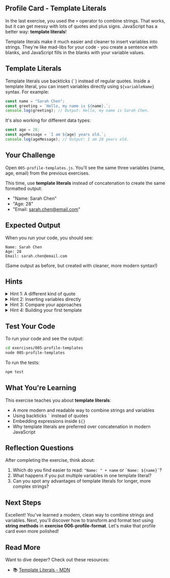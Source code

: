 ## Profile Card - Template Literals

In the last exercise, you used the `+` operator to combine strings. That works, but it can get messy with lots of quotes and plus signs. JavaScript has a better way: **template literals**!

Template literals make it much easier and cleaner to insert variables into strings. They're like mad-libs for your code - you create a sentence with blanks, and JavaScript fills in the blanks with your variable values.

## Template Literals
Template literals use backticks (`` ` ``) instead of regular quotes. Inside a template literal, you can insert variables directly using `${variableName}` syntax.
For example:
```javascript
const name = "Sarah Chen";
const greeting = `Hello, my name is ${name}.`;
console.log(greeting); // Output: Hello, my name is Sarah Chen.
```
It's also working for different data types:
```javascript
const age = 28;
const ageMessage = `I am ${age} years old.`;
console.log(ageMessage); // Output: I am 28 years old.
```

## Your Challenge

Open `005-profile-templates.js`. You'll see the same three variables (name, age, email) from the previous exercises.

This time, use **template literals** instead of concatenation to create the same formatted output:
- "Name: Sarah Chen"
- "Age: 28"
- "Email: sarah.chen@email.com"

## Expected Output

When you run your code, you should see:
```
Name: Sarah Chen
Age: 28
Email: sarah.chen@email.com
```

(Same output as before, but created with cleaner, more modern syntax!)

## Hints

<details>
<summary>Hint 1: A different kind of quote</summary>

In the last exercise, you used the plus operator to join strings. There's a more modern way that's easier to read. Instead of regular quotes, JavaScript has a special character (the backtick) that creates a different kind of string. Can you find it on your keyboard? It's usually near the Escape key.

</details>

<details>
<summary>Hint 2: Inserting variables directly</summary>

With this special kind of string, you don't need plus signs at all. Instead, you can place variables directly inside the text. Think about how you might mark a "blank space" where a variable should go - like a placeholder that gets filled in with the actual value. JavaScript uses a special syntax with a dollar sign and curly braces for this.

</details>

<details>
<summary>Hint 3: Compare your approaches</summary>

Look back at how you created messages in the previous exercise using the plus operator. How many quotes and plus signs did you need? Now think about writing the same thing but with text, a placeholder for the variable, and all in one set of backticks. Which feels easier to read?

</details>

<details>
<summary>Hint 4: Building your first template</summary>

To create "Name: Sarah Chen", you want to write text that looks like "Name: " followed by the actual name value. Using backticks to start and end your text, how would you mark where the name variable should be inserted into that text?

</details>

## Test Your Code

To run your code and see the output:
```bash
cd exercises/005-profile-templates
node 005-profile-templates
```

To run the tests:
```bash
npm test
```

## What You're Learning

This exercise teaches you about **template literals**:
- A more modern and readable way to combine strings and variables
- Using backticks `` ` `` instead of quotes
- Embedding expressions inside `${}`
- Why template literals are preferred over concatenation in modern JavaScript

## Reflection Questions

After completing the exercise, think about:
1. Which do you find easier to read: `"Name: " + name` or `` `Name: ${name}` ``?
2. What happens if you put multiple variables in one template literal?
3. Can you spot any advantages of template literals for longer, more complex strings?

## Next Steps

Excellent! You've learned a modern, clean way to combine strings and variables. Next, you'll discover how to transform and format text using **string methods** in **exercise 006-profile-format**. Let's make that profile card even more polished!

## Read More

Want to dive deeper? Check out these resources:

- 📚 [Template Literals - MDN](https://developer.mozilla.org/en-US/docs/Web/JavaScript/Reference/Template_literals)

